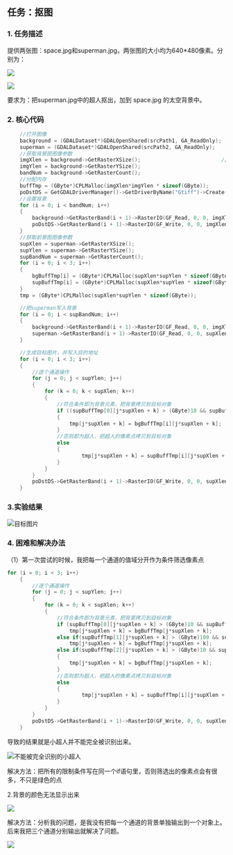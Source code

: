 ## 任务：抠图

### 1. 任务描述

提供两张图：space.jpg和superman.jpg，两张图的大小均为640*480像素。分别为：

![](http://ww1.sinaimg.cn/large/6deb72a3ly1fwg8crwsl4j20hs0dcju4.jpg)

![](http://ww1.sinaimg.cn/large/6deb72a3ly1fwg8dir8dlj20hs0dcn23.jpg)

要求为：把superman.jpg中的超人抠出，加到 space.jpg 的太空背景中。

### 2. 核心代码

```c++
    //打开图像
	background = (GDALDataset*)GDALOpenShared(srcPath1, GA_ReadOnly);
	superman = (GDALDataset*)GDALOpenShared(srcPath2, GA_ReadOnly);
	//获取背景图图像参数
	imgXlen = background->GetRasterXSize();                          //获取宽高
	imgYlen = background->GetRasterYSize();
	bandNum = background->GetRasterCount();
	//分配内存
	buffTmp = (GByte*)CPLMalloc(imgXlen*imgYlen * sizeof(GByte));
	poDstDS = GetGDALDriverManager()->GetDriverByName("Gtiff")->Create(dstPath, imgXlen, imgYlen, bandNum, GDT_Byte, NULL);
	//设置背景
	for (i = 0; i < bandNum; i++)
	{
		background->GetRasterBand(i + 1)->RasterIO(GF_Read, 0, 0, imgXlen, imgYlen, buffTmp, imgXlen, imgYlen, GDT_Byte, 0, 0);
		poDstDS->GetRasterBand(i + 1)->RasterIO(GF_Write, 0, 0, imgXlen, imgYlen, buffTmp, imgXlen, imgYlen, GDT_Byte, 0, 0);
	}
	//获取前景图图像参数
	supXlen = superman->GetRasterXSize();
	supYlen = superman->GetRasterYSize();
	supBandNum = superman->GetRasterCount();
	for (i = 0; i < 3; i++)
	{
		bgBuffTmp[i] = (GByte*)CPLMalloc(supXlen*supYlen * sizeof(GByte));
		supBuffTmp[i] = (GByte*)CPLMalloc(supXlen*supYlen * sizeof(GByte));
	}
	tmp = (GByte*)CPLMalloc(supXlen*supYlen * sizeof(GByte));

	//把superman写入背景
	for (i = 0; i < supBandNum; i++)
	{
		background->GetRasterBand(i + 1)->RasterIO(GF_Read, 0, 0, imgXlen, imgYlen, bgBuffTmp[i], imgXlen, imgYlen, GDT_Byte, 0, 0);
		superman->GetRasterBand(i + 1)->RasterIO(GF_Read, 0, 0, supXlen, supYlen, supBuffTmp[i], supXlen, supYlen, GDT_Byte, 0, 0);
	}

	//生成目标图片，并写入目的地址
	for (i = 0; i < 3; i++)
	{
		//逐个通道操作
		for (j = 0; j < supYlen; j++)
		{
			for (k = 0; k < supXlen; k++)
			{
				//符合条件即为背景元素，把背景拷贝到目标对象
				if ((supBuffTmp[0][j*supXlen + k] > (GByte)10 && supBuffTmp[0][j*supXlen + k] < (GByte)160) && (supBuffTmp[1][j*supXlen + k] > (GByte)100 && supBuffTmp[1][j*supXlen + k] < (GByte)220) && (supBuffTmp[2][j*supXlen + k] > (GByte)10 && supBuffTmp[2][j*supXlen + k] < (GByte)160))
				{
					tmp[j*supXlen + k] = bgBuffTmp[i][j*supXlen + k];
				}
				//否则即为超人，把超人的像素点拷贝到目标对象
				else
				{
						tmp[j*supXlen + k] = supBuffTmp[i][j*supXlen + k];
				}
			}
		}
		poDstDS->GetRasterBand(i + 1)->RasterIO(GF_Write, 0, 0, supXlen, supYlen, tmp, supXlen, supYlen, GDT_Byte, 0, 0);
	}
```
### 3.实验结果

![目标图片](http://ww1.sinaimg.cn/large/006zdbpcly1fxb4v0ir6kj30m90goajf.jpg) 

### 4. 困难和解决办法

（1）第一次尝试的时候，我把每一个通道的值域分开作为条件筛选像素点

```c++
for (i = 0; i < 3; i++)
	{
		//逐个通道操作
		for (j = 0; j < supYlen; j++)
		{
			for (k = 0; k < supXlen; k++)
			{
				//符合条件即为背景元素，把背景拷贝到目标对象
				if (supBuffTmp[0][j*supXlen + k] > (GByte)10 && supBuffTmp[0][j*supXlen + k] < (GByte)160) 
					tmp[j*supXlen + k] = bgBuffTmp[j*supXlen + k];
				else if(supBuffTmp[1][j*supXlen + k] > (GByte)100 && supBuffTmp[1][j*supXlen + k] < (GByte)220) 
					tmp[j*supXlen + k] = bgBuffTmp[j*supXlen + k];
				else if(supBuffTmp[2][j*supXlen + k] > (GByte)10 && supBuffTmp[2][j*supXlen + k] < (GByte)160)
				{
					tmp[j*supXlen + k] = bgBuffTmp[j*supXlen + k];
				}
				//否则即为超人，把超人的像素点拷贝到目标对象
				else
				{
						tmp[j*supXlen + k] = supBuffTmp[i][j*supXlen + k];
				}
			}
		}
		poDstDS->GetRasterBand(i + 1)->RasterIO(GF_Write, 0, 0, supXlen, supYlen, tmp, supXlen, supYlen, GDT_Byte, 0, 0);
	}
```

导致的结果就是小超人并不能完全被识别出来。

![不能被完全识别的小超人](http://ww1.sinaimg.cn/large/006zdbpcly1fxb5dpsngij30m80gn0sy.jpg)

解决方法：把所有的限制条件写在同一个if语句里，否则筛选出的像素点会有很多，不只是绿色的点

2.背景的颜色无法显示出来

![](http://ww1.sinaimg.cn/large/006zdbpcly1fxb5gk9y9mj30m70gn3yx.jpg)

解决方法：分析我的问题，是我没有把每一个通道的背景单独输出到一个对象上。后来我把三个通道分别输出就解决了问题。

![](http://ww1.sinaimg.cn/large/006zdbpcly1fxb4v0ir6kj30m90goajf.jpg)